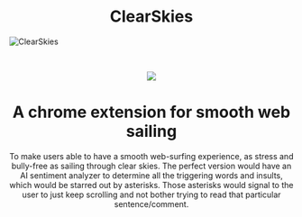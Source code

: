 <div align="center">

<h1>ClearSkies</h1>

</div>

![ClearSkies](https://socialify.git.ci/hitblunders/ClearSkies/image?description=1&descriptionEditable=A%20chrome%20extension%20for%20smooth%20web%20sailing&font=Raleway&forks=1&issues=1&language=1&owner=1&pattern=Overlapping%20Hexagons&pulls=1&stargazers=1&theme=Dark)


<p>&nbsp;</p>

<div align="center">
  <img src="http://ForTheBadge.com/images/badges/uses-js.svg">
</div>

<div align="center">

<h1>A chrome extension for smooth web sailing</h1>

<p>To make users able to have a smooth web-surfing experience, as stress and bully-free as sailing through clear skies. The perfect version would have an AI sentiment analyzer to determine all the triggering words and insults, which would be starred out by asterisks. Those asterisks would signal to the user to just keep scrolling and  not bother trying to read that particular sentence/comment.</p>

</div>

